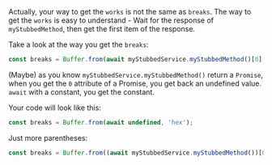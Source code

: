 Actually, your way to get the `works` is not the same as `breaks`. The way to get the `works` is easy to understand - Wait for the response of `myStubbedMethod`, then get the first item of the response.

Take a look at the way you get the `breaks`:

```ts
const breaks = Buffer.from(await myStubbedService.myStubbedMethod()[0], 'hex');
``` 

(Maybe) as you know `myStubbedService.myStubbedMethod()` return a `Promise`, when you get the `0` attribute of a Promise, you get back an undefined value.
`await` with a constant, you get the constant.

Your code will look like this:

```ts
const breaks = Buffer.from(await undefined, 'hex');
```

Just more parentheses:

```ts
const breaks = Buffer.from((await myStubbedService.myStubbedMethod())[0], 'hex');
```
